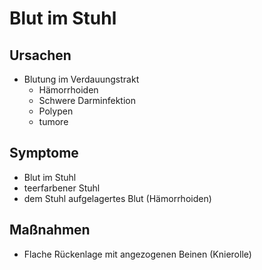 # Blut im Stuhl

## Ursachen
+ Blutung im Verdauungstrakt
  + Hämorrhoiden
  + Schwere Darminfektion
  + Polypen
  + tumore

## Symptome
+ Blut im Stuhl
+ teerfarbener Stuhl
+ dem Stuhl aufgelagertes Blut (Hämorrhoiden)

## Maßnahmen
+ Flache Rückenlage mit angezogenen Beinen (Knierolle)